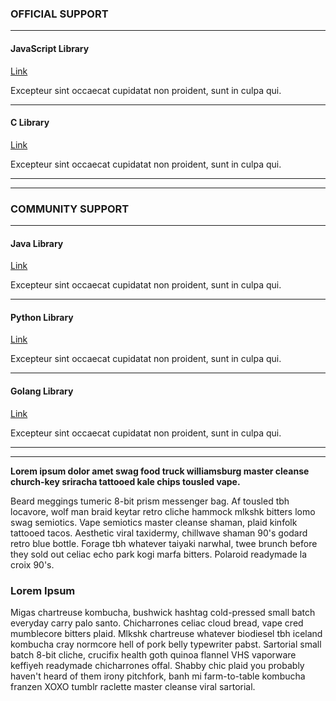### **OFFICIAL SUPPORT** ###

---------------

#### **JavaScript Library** ####
[Link](./1.0/reference/library/JavaScript)

Excepteur sint occaecat cupidatat non proident, sunt in culpa qui.

---

#### **C Library** ####
[Link](./1.0/reference/library/C)

Excepteur sint occaecat cupidatat non proident, sunt in culpa qui.

---------------

---

### __COMMUNITY SUPPORT__ ###

---------------

#### __Java Library__ ####
[Link](./1.0/library/Java)

Excepteur sint occaecat cupidatat non proident, sunt in culpa qui.

---

#### __Python Library__ ####
[Link](./1.0/reference/library/Python)

Excepteur sint occaecat cupidatat non proident, sunt in culpa qui.

---

#### __Golang Library__ ####
[Link](./1.0/reference/library/GoLang)

Excepteur sint occaecat cupidatat non proident, sunt in culpa qui.


---------------

---

**Lorem ipsum dolor amet swag food truck williamsburg master cleanse church-key sriracha tattooed kale chips tousled vape.**

Beard meggings tumeric 8-bit prism messenger bag. Af tousled tbh locavore, wolf man braid keytar retro cliche hammock mlkshk bitters lomo swag semiotics. Vape semiotics master cleanse shaman, plaid kinfolk tattooed tacos. Aesthetic viral taxidermy, chillwave shaman 90&apos;s godard retro blue bottle. Forage tbh whatever taiyaki narwhal, twee brunch before they sold out celiac echo park kogi marfa bitters. Polaroid readymade la croix 90&apos;s.

### Lorem Ipsum

Migas chartreuse kombucha, bushwick hashtag cold-pressed small batch everyday carry palo santo. Chicharrones celiac cloud bread, vape cred mumblecore bitters plaid. Mlkshk chartreuse whatever biodiesel tbh iceland kombucha cray normcore hell of pork belly typewriter pabst. Sartorial small batch 8-bit cliche, crucifix health goth quinoa flannel VHS vaporware keffiyeh readymade chicharrones offal. Shabby chic plaid you probably haven&apos;t heard of them irony pitchfork, banh mi farm-to-table kombucha franzen XOXO tumblr raclette master cleanse viral sartorial. 